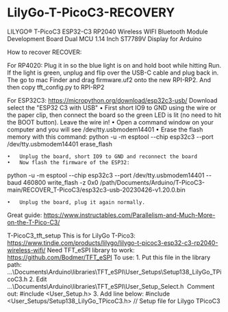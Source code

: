 # LilyGo-T-PicoC3-RECOVERY

LILYGO® T-PicoC3 ESP32-C3 RP2040 Wireless WIFI Bluetooth Module Development Board Dual MCU 1.14 Inch ST7789V Display for Arduino


How to recover RECOVER:

For RP4020:
Plug it in so the blue light is on and hold boot while hitting Run. If the light is green, unplug and flip over the USB-C cable and plug back in. 
The go to mac Finder and drag firmware.uf2 onto the new RPI-RP2.
And then copy tft_config.py to RPI-RP2

For ESP32C3:
https://micropython.org/download/esp32c3-usb/
Download select the "ESP32 C3 with USB"
	•	First short IO9 to GND using the wire or the paper clip, then connect the board so the green LED is lit (no need to hit the BOOT button). Leave the wire in!
	•	Open a command window on your computer and you will see /dev/tty.usbmodem14401
	•	Erase the flash memory with this command:
python -u -m esptool --chip esp32c3 --port /dev/tty.usbmodem14401 erase_flash

	•	Unplug the board, short IO9 to GND and reconnect the board
	•	Now flash the firmware of the ESP32:
python -u -m esptool --chip esp32c3 --port /dev/tty.usbmodem14401 --baud 460800 write_flash -z 0x0 /path/Documents/Arduino/T-PicoC3-main/RECOVER_T-PicoC3/esp32c3-usb-20230426-v1.20.0.bin


	•	Unplug the board, plug it again normally.


Great guide:
https://www.instructables.com/Parallelism-and-Much-More-on-the-T-Pico-C3/

T-PicoC3_tft_setup
This is for LilyGo T-Pico3: https://www.tindie.com/products/lilygo/lilygo-t-picoc3-esp32-c3-rp2040-wireless-wifi/
Need TFT_eSPI library to work: https://github.com/Bodmer/TFT_eSPI
To use:
	1.	Put this file in the library path: ...\Documents\Arduino\libraries\TFT_eSPI\User_Setups\Setup138_LilyGo_TPicoC3.h
	2.	Edit ...\Documents\Arduino\libraries\TFT_eSPI\User_Setup_Select.h 
  Comment out:
  #include <User_Setup.h> 
	3.	Add line below:
  #include <User_Setups/Setup138_LilyGo_TPicoC3.h>           // Setup file for Lilygo TPicoC3



